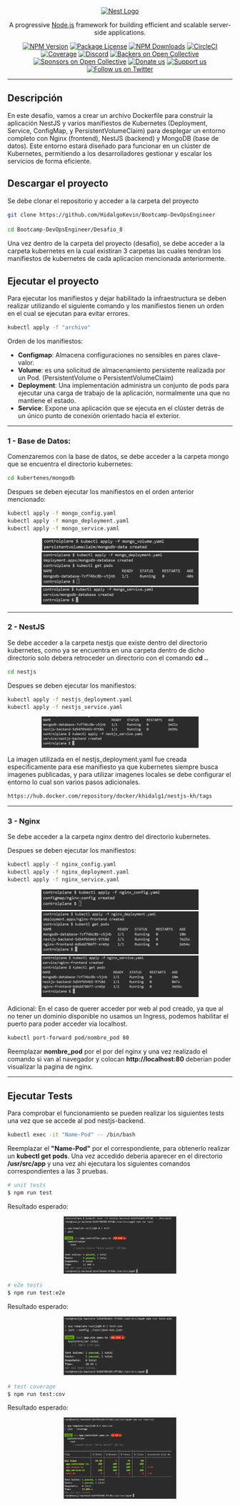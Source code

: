<p align="center">
  <a href="http://nestjs.com/" target="blank"><img src="https://nestjs.com/img/logo-small.svg" width="120" alt="Nest Logo" /></a>
</p>

[circleci-image]: https://img.shields.io/circleci/build/github/nestjs/nest/master?token=abc123def456
[circleci-url]: https://circleci.com/gh/nestjs/nest

  <p align="center">A progressive <a href="http://nodejs.org" target="_blank">Node.js</a> framework for building efficient and scalable server-side applications.</p>
    <p align="center">
<a href="https://www.npmjs.com/~nestjscore" target="_blank"><img src="https://img.shields.io/npm/v/@nestjs/core.svg" alt="NPM Version" /></a>
<a href="https://www.npmjs.com/~nestjscore" target="_blank"><img src="https://img.shields.io/npm/l/@nestjs/core.svg" alt="Package License" /></a>
<a href="https://www.npmjs.com/~nestjscore" target="_blank"><img src="https://img.shields.io/npm/dm/@nestjs/common.svg" alt="NPM Downloads" /></a>
<a href="https://circleci.com/gh/nestjs/nest" target="_blank"><img src="https://img.shields.io/circleci/build/github/nestjs/nest/master" alt="CircleCI" /></a>
<a href="https://coveralls.io/github/nestjs/nest?branch=master" target="_blank"><img src="https://coveralls.io/repos/github/nestjs/nest/badge.svg?branch=master#9" alt="Coverage" /></a>
<a href="https://discord.gg/G7Qnnhy" target="_blank"><img src="https://img.shields.io/badge/discord-online-brightgreen.svg" alt="Discord"/></a>
<a href="https://opencollective.com/nest#backer" target="_blank"><img src="https://opencollective.com/nest/backers/badge.svg" alt="Backers on Open Collective" /></a>
<a href="https://opencollective.com/nest#sponsor" target="_blank"><img src="https://opencollective.com/nest/sponsors/badge.svg" alt="Sponsors on Open Collective" /></a>
  <a href="https://paypal.me/kamilmysliwiec" target="_blank"><img src="https://img.shields.io/badge/Donate-PayPal-ff3f59.svg" alt="Donate us"/></a>
    <a href="https://opencollective.com/nest#sponsor"  target="_blank"><img src="https://img.shields.io/badge/Support%20us-Open%20Collective-41B883.svg" alt="Support us"></a>
  <a href="https://twitter.com/nestframework" target="_blank"><img src="https://img.shields.io/twitter/follow/nestframework.svg?style=social&label=Follow" alt="Follow us on Twitter"></a>
</p>
  <!--[![Backers on Open Collective](https://opencollective.com/nest/backers/badge.svg)](https://opencollective.com/nest#backer)
  [![Sponsors on Open Collective](https://opencollective.com/nest/sponsors/badge.svg)](https://opencollective.com/nest#sponsor)-->

---

## Descripción

En este desafío, vamos a crear un archivo Dockerfile para construir la aplicación NestJS y varios manifiestos de Kubernetes (Deployment, Service, ConfigMap, y PersistentVolumeClaim) para desplegar un entorno completo con Nginx (frontend), NestJS (backend) y MongoDB (base de datos). Este entorno estará diseñado para funcionar en un clúster de Kubernetes, permitiendo a los desarrolladores gestionar y escalar los servicios de forma eficiente.

## Descargar el proyecto

Se debe clonar el repositorio y acceder a la carpeta del proyecto
```bash
git clone https://github.com/HidalgoKevin/Bootcamp-DevOpsEngineer

cd Bootcamp-DevOpsEngineer/Desafio_8
```

Una vez dentro de la carpeta del proyecto (desafio), se debe acceder a la carpeta kubernetes en la cual existiran 3 carpetas las cuales tendran los manifiestos de kubernetes de cada aplicacion mencionada anteriormente.

## Ejecutar el proyecto

Para ejecutar los manifiestos y dejar habilitado la infraestructura se deben realizar utilizando el siguiente comando y los manifiestos tienen un orden en el cual se ejecutan para evitar errores.

```bash
kubectl apply -f "archivo"
```

Orden de los manifiestos:
- **Configmap**: Almacena configuraciones no sensibles en pares clave-valor.
- **Volume**: es una solicitud de almacenamiento persistente realizada por un Pod. (PersistentVolume o PersistentVolumeClaim)
- **Deployment**: Una implementación administra un conjunto de pods para ejecutar una carga de trabajo de la aplicación, normalmente una que no mantiene el estado.
- **Service**: Expone una aplicación que se ejecuta en el clúster detrás de un único punto de conexión orientado hacia el exterior.

---

### 1 - Base de Datos:

Comenzaremos con la base de datos, se debe acceder a la carpeta mongo que se encuentra el directorio kubernetes:

```bash
cd kubertenes/mongodb
```
Despues se deben ejecutar los manifiestos en el orden anterior mencionado:

```bash
kubectl apply -f mongo_config.yaml
kubectl apply -f mongo_deployment.yaml
kubectl apply -f mongo_service.yaml
```

<p align="center">
<a href="#" target="_blank" rel="noopener noreferrer">
<img width="70%" heigth="70%" src="image/Mongo Volume.PNG" alt="Ruta Pipeline">
<img width="70%" heigth="70%" src="image/Mongo_Deployment.PNG" alt="Ruta Pipeline">
<img width="70%" heigth="70%" src="image/Mongo Service.PNG" alt="Ruta Pipeline">
</a>
</p>

---

### 2 - NestJS

Se debe acceder a la carpeta nestjs que existe dentro del directorio kubernetes, como ya se encuentra en una carpeta dentro de dicho directorio solo debera retroceder un directorio con el comando **cd ..**

```bash
cd nestjs
```

Despues se deben ejecutar los manifiestos:

```bash
kubectl apply -f nestjs_deployment.yaml
kubectl apply -f nestjs_service.yaml
```

<p align="center">
<a href="#" target="_blank" rel="noopener noreferrer">
<img width="70%" heigth="70%" src="image/Nest Deployment-Service.PNG" alt="Ruta Pipeline">
</a>
</p>

La imagen utilizada en el nestjs_deployment.yaml fue creada especificamente para ese manifiesto ya que kubernetes siempre busca imagenes publicadas, y para utilizar imagenes locales se debe configurar el entorno lo cual son varios pasos adicionales.

```bash
https://hub.docker.com/repository/docker/khidalg1/nestjs-kh/tags
```

---

### 3 - Nginx

Se debe acceder a la carpeta nginx dentro del directorio kubernetes.

Despues se deben ejecutar los manifiestos:

```bash
kubectl apply -f nginx_config.yaml
kubectl apply -f nginx_deployment.yaml
kubectl apply -f nginx_service.yaml
```

<p align="center">
<a href="#" target="_blank" rel="noopener noreferrer">
<img width="70%" heigth="70%" src="image/Nginx Config.PNG" alt="Ruta Pipeline">
<img width="70%" heigth="70%" src="image/Nginx Deployment.PNG" alt="Ruta Pipeline">
<img width="70%" heigth="70%" src="image/Nginx Service.PNG" alt="Ruta Pipeline">
</a>
</p>

Adicional: En el caso de querer acceder por web al pod creado, ya que al no tener un dominio disponible no usamos un Ingress, podemos habilitar el puerto para poder acceder via localhost.

```bash
kubectl port-forward pod/nombre_pod 80
```
Reemplazar **nombre_pod** por el por del nginx y una vez realizado el comando si van al navegador y colocan **http://localhost:80** deberian poder visualizar la pagina de nginx.

---

## Ejecutar Tests

Para comprobar el funcionamiento se pueden realizar los siguientes tests una vez que se accede al pod nestjs-backend.

```bash
kubectl exec -it "Name-Pod" -- /bin/bash
```
Reemplazar el **"Name-Pod"** por el correspondiente, para obtenerlo realizar un **kubectl get pods**.
Una vez accedido deberia aparecer en el directorio **/usr/src/app** y una vez ahi ejecutara los siguientes comandos correspondientes a las 3 pruebas.

```bash
# unit tests
$ npm run test
```

Resultado esperado:

<p align="center">
<a href="#" target="_blank" rel="noopener noreferrer">
<img width="50%" heigth="50%" src="image/Test.PNG" alt="Ruta Pipeline">
</a>
</p>

```bash
# e2e tests
$ npm run test:e2e
```

Resultado esperado:

<p align="center">
<a href="#" target="_blank" rel="noopener noreferrer">
<img width="50%" heigth="50%" src="image/Test E2E.PNG" alt="Ruta Pipeline">
</a>
</p>

```bash
# test coverage
$ npm run test:cov
```

Resultado esperado:

<p align="center">
<a href="#" target="_blank" rel="noopener noreferrer">
<img width="50%" heigth="50%" src="image/test COV.PNG" alt="Ruta Pipeline">
</a>
</p>